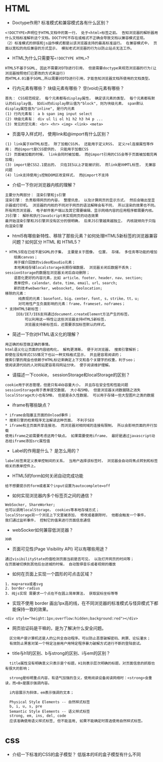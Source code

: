 # HTML
- Doctype作用? 标准模式和兼容模式各有什么区别？
```
<!DOCTYPE>声明位于HTML文档中的第一行， 处于<html>标签之前。 告知浏览器的解析器用什么文档标准解析这个文档。DOCTYPE不存在或格式不正确会导致文档以兼容模式呈现。
（2）标准模式的排版和js运作模式都是以该浏览器支持的最高标准运行。 在兼容模式中， 页面以宽松的向后兼容的方式显示， 模拟老式浏览器的行为以防止站点无法工作。
```
- HTML为什么只需要写`<!DOCTYPE HTML>`?
```
HTML5不基于SGML, 因此不需要对DTD进行引用， 但是需要doctype来规范浏览器的行为(让浏览器按照他们已更改的方式来运行)
而HTML4.01基于SGML,所以需要对DTD进行引用，才能告知浏览器文档所使用的文档类型。
```
- 行内元素有哪些？ 块级元素有哪些？ 空(void)元素有哪些？
```
首先： CSS规范规定， 每个元素都有display属性， 确定该元素的类型， 每个元素都有默认的display值， 如div的display默认值为"block", 则为块级元素， span默认display属性值为"inline", 是行内元素
(1) 行内元素有： a b span img input select 
(2) 块级元素有： div ul li ol h1 h2 h3 h4 p ...
(3) 常见的空元素: <br> <hr> <img> <link> <meta>
```
- 页面导入样式时， 使用link和@import有什么区别？
```
(1) link属于XHTML标签， 除了加载CSS外， 还能用于定义RSS， 定义rel连接属性等作用； 而@import是CSS提供的， 只能用于加载CSS
(2) 页面被加载的时候， link会同时被加载， 而@import引用的CSS会等于页面被加载完再加载;
(3) import是CSS2.1提出的， 只在IE5以上才能被识别， 而link是XHMTL标签， 无兼容问题
(4) link支持使用js控制DOM区改变样式， 而@import不支持
```
- 介绍一下你对浏览器内核的理解？
```
主要分为两部分： 渲染引擎和js引擎
渲染引擎： 负责取得网页的内容， 整理讯息， 以及计算网页的显示方式， 然后会输出至显示器或打印机。 浏览器的内核的不同对于网页的语法解释会有不同， 所以渲染的效果也不同。所有网页浏览器， 电子邮件客户端以及其它需要编辑、显示网络内容的应用程序都需要内核。
JS引擎： 解析和执行JavaScript来实现网页的动态效果
最开始渲染引擎和JS引擎并没有区分的很明确， 后来JS引擎越来越独立， 内核就倾向于只指向渲染引擎
```
- html5有哪些新特性、移除了那些元素？如何处理HTML5新标签的浏览器兼容问题？如何区分 HTML 和 HTML5？
```
* HTML5现在已经不是SGML的子集， 主要是关于图像， 位置， 存储， 多任务等功能的增加
    绘画canvas；
    用于媒介回放的video和audio元素；
    本地离线存储localstorage长期存储数据， 浏览器关闭后数据不丢失； sessionStorage的数据在浏览器关闭后自动删除；
    语意化更好的内容元素，比如 article、footer、header、nav、section;
    表单控件，calendar、date、time、email、url、search;
    新的技术webworker, websocket, Geolocation;
移除的元素：
  	  纯表现的元素：basefont，big，center，font, s，strike，tt，u;
  	  对可用性产生负面影响的元素：frame，frameset，noframes；
* 支持HTML5新标签：
  	 IE8/IE7/IE6支持通过document.createElement方法产生的标签，
    	 可以利用这一特性让这些浏览器支持HTML5新标签，
    	 浏览器支持新标签后，还需要添加标签默认的样式。
```
- 简述一下你对HTML语义化的理解？
```
用正确的标签做正确的事情。
html语义化让页面的内容结构化， 解构更清晰， 便于对浏览器， 搜索引擎解析；
即使在没有样式CSS情况下也以一种文档格式显示， 并且是容易阅读的；
搜索引擎的爬虫也依赖于HTML标记来确定上下文和各个关键字的权重，利于seo；
使阅读源代码的人对网站更容易将网站分块， 便于阅读维护理解。
```

- 请描述一下cookie， sessionStorage和localStorage的区别？
```
cookie用于状态管理，但是只有4kb容量大小， 并且存在安全性和性能问题
sessionStorage用于表单提交数据， 大小有5MB， 但是浏览器关闭数据随之消失
localStorage大小也有5MB， 但是是永久性数据， 可以用于存储一些大型图片之类的数据
```
- iframe有哪些缺点？
```
* iframe会阻塞主页面的Onload事件；
* 搜索引擎的检索程序无法解读这种页面， 不利于SEO
* iframe和主页面共享连接池， 而浏览器对相同域的连接有限制， 所以会影响页面的并行加载
使用iframe之前需要考虑这两个缺点。 如果需要使用iframe， 最好是通过javascript动态给iframe添加src属性值
```

- Label的作用是什么？ 是怎么用的？
```
label标签来定义表单控制间的关系， 当用户选择该标签时， 浏览器会自动将焦点转到和标签相关的表单控件上。
```

- HTML5的form如何关闭自动完成功能
```
给不想要提示的form或者某个input设置为autocomplete=off
```
- 如何实现浏览器内多个标签页之间的通信？
```
WebSocker, ShareWorker;
也可以调用localStorage， cookies等本地存储方式；
localStorage另一个浏览上下文里被添加， 修改或者删除时， 他都会触发一个事件，
我们通过监听事件， 控制它的值来进行页面信息通信
```
- webSocker如何兼容低浏览器？
```
XHR
```
- 页面可见性(Page Visibility API) 可以有哪些用途？
```
通过visibilityState的值检测页面当前是否可见， 以及打开网页的时间等；
在页面被切换到其他后台进城的时候， 自动暂停音乐或者视频的播放
```
- 如何在页面上实现一个圆形的可点击区域？
```
1. map+area或者svg
2. border-radius
3. 纯js实现 需要求一个点在不在圆上简单算法， 获取鼠标坐标等等
```
- 实现不使用 border 画出1px高的线，在不同浏览器的标准模式与怪异模式下都能保持一致的效果。
```
<div style="height:1px;overflow:hidden;background:red"></div>
```
- 网页验证码是干嘛的，是为了解决什么安全问题。
```
  区分用户是计算机还是人的公共全自动程序。可以防止恶意破解密码、刷票、论坛灌水；
  有效防止黑客对某一个特定注册用户用特定程序暴力破解方式进行不断的登陆尝试。
```
- title与h1的区别、b与strong的区别、i与em的区别？
```
  title属性没有明确意义只表示是个标题，H1则表示层次明确的标题，对页面信息的抓取也有很大的影响；

  strong是标明重点内容，有语气加强的含义，使用阅读设备阅读网络时：<strong>会重读，而<B>是展示强调内容。

  i内容展示为斜体，em表示强调的文本；

  Physical Style Elements -- 自然样式标签
  b, i, u, s, pre
  Semantic Style Elements -- 语义样式标签
  strong, em, ins, del, code
  应该准确使用语义样式标签, 但不能滥用, 如果不能确定时首选使用自然样式标签。
```
# css
- 介绍一下标准的CSS的盒子模型？ 低版本的IE的盒子模型有什么不同